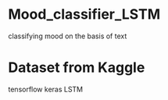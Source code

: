 # Mood_classifier_LSTM
classifying mood on the basis of text


# Dataset from Kaggle

tensorflow
keras
LSTM
